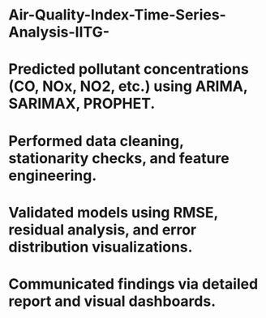 # Air-Quality-Index-Time-Series-Analysis-IITG-
# Predicted pollutant concentrations (CO, NOx, NO2, etc.) using ARIMA, SARIMAX, PROPHET.
# Performed data cleaning, stationarity checks, and feature engineering.
# Validated models using RMSE, residual analysis, and error distribution visualizations.
# Communicated findings via detailed report and visual dashboards.
